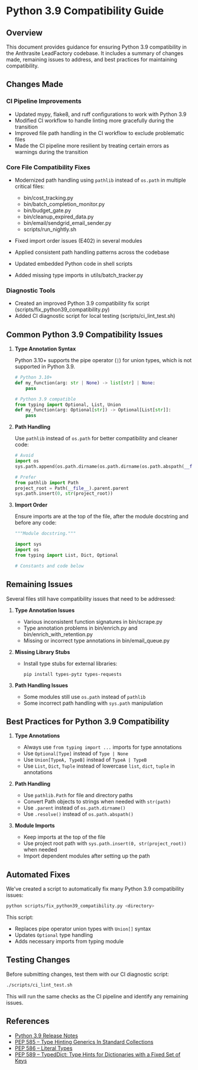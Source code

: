 # Python 3.9 Compatibility Guide

## Overview

This document provides guidance for ensuring Python 3.9 compatibility in the Anthrasite LeadFactory codebase. It includes a summary of changes made, remaining issues to address, and best practices for maintaining compatibility.

## Changes Made

### CI Pipeline Improvements

- Updated mypy, flake8, and ruff configurations to work with Python 3.9
- Modified CI workflow to handle linting more gracefully during the transition
- Improved file path handling in the CI workflow to exclude problematic files
- Made the CI pipeline more resilient by treating certain errors as warnings during the transition

### Core File Compatibility Fixes

- Modernized path handling using `pathlib` instead of `os.path` in multiple critical files:
  - bin/cost_tracking.py
  - bin/batch_completion_monitor.py
  - bin/budget_gate.py
  - bin/cleanup_expired_data.py
  - bin/email/sendgrid_email_sender.py
  - scripts/run_nightly.sh

- Fixed import order issues (E402) in several modules
- Applied consistent path handling patterns across the codebase
- Updated embedded Python code in shell scripts
- Added missing type imports in utils/batch_tracker.py

### Diagnostic Tools

- Created an improved Python 3.9 compatibility fix script (scripts/fix_python39_compatibility.py)
- Added CI diagnostic script for local testing (scripts/ci_lint_test.sh)

## Common Python 3.9 Compatibility Issues

1. **Type Annotation Syntax**

   Python 3.10+ supports the pipe operator (`|`) for union types, which is not supported in Python 3.9.

   ```python
   # Python 3.10+
   def my_function(arg: str | None) -> list[str] | None:
       pass

   # Python 3.9 compatible
   from typing import Optional, List, Union
   def my_function(arg: Optional[str]) -> Optional[List[str]]:
       pass
   ```

2. **Path Handling**

   Use `pathlib` instead of `os.path` for better compatibility and cleaner code:

   ```python
   # Avoid
   import os
   sys.path.append(os.path.dirname(os.path.dirname(os.path.abspath(__file__))))

   # Prefer
   from pathlib import Path
   project_root = Path(__file__).parent.parent
   sys.path.insert(0, str(project_root))
   ```

3. **Import Order**

   Ensure imports are at the top of the file, after the module docstring and before any code:

   ```python
   """Module docstring."""

   import sys
   import os
   from typing import List, Dict, Optional

   # Constants and code below
   ```

## Remaining Issues

Several files still have compatibility issues that need to be addressed:

1. **Type Annotation Issues**
   - Various inconsistent function signatures in bin/scrape.py
   - Type annotation problems in bin/enrich.py and bin/enrich_with_retention.py
   - Missing or incorrect type annotations in bin/email_queue.py

2. **Missing Library Stubs**
   - Install type stubs for external libraries:
     ```
     pip install types-pytz types-requests
     ```

3. **Path Handling Issues**
   - Some modules still use `os.path` instead of `pathlib`
   - Some incorrect path handling with `sys.path` manipulation

## Best Practices for Python 3.9 Compatibility

1. **Type Annotations**
   - Always use `from typing import ...` imports for type annotations
   - Use `Optional[Type]` instead of `Type | None`
   - Use `Union[TypeA, TypeB]` instead of `TypeA | TypeB`
   - Use `List`, `Dict`, `Tuple` instead of lowercase `list`, `dict`, `tuple` in annotations

2. **Path Handling**
   - Use `pathlib.Path` for file and directory paths
   - Convert Path objects to strings when needed with `str(path)`
   - Use `.parent` instead of `os.path.dirname()`
   - Use `.resolve()` instead of `os.path.abspath()`

3. **Module Imports**
   - Keep imports at the top of the file
   - Use project root path with `sys.path.insert(0, str(project_root))` when needed
   - Import dependent modules after setting up the path

## Automated Fixes

We've created a script to automatically fix many Python 3.9 compatibility issues:

```bash
python scripts/fix_python39_compatibility.py <directory>
```

This script:
- Replaces pipe operator union types with `Union[]` syntax
- Updates `Optional` type handling
- Adds necessary imports from typing module

## Testing Changes

Before submitting changes, test them with our CI diagnostic script:

```bash
./scripts/ci_lint_test.sh
```

This will run the same checks as the CI pipeline and identify any remaining issues.

## References

- [Python 3.9 Release Notes](https://docs.python.org/3/whatsnew/3.9.html)
- [PEP 585 – Type Hinting Generics In Standard Collections](https://peps.python.org/pep-0585/)
- [PEP 586 – Literal Types](https://peps.python.org/pep-0586/)
- [PEP 589 – TypedDict: Type Hints for Dictionaries with a Fixed Set of Keys](https://peps.python.org/pep-0589/)
